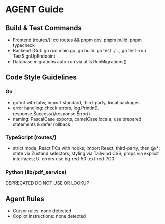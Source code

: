 # AGENT Guide

## Build & Test Commands

- Frontend (routes/): cd routes && pnpm dev, pnpm build, pnpm typecheck
- Backend (Go): go run main.go, go build, go test ./..., go test -run TestSignUpEndpoint
- Database migrations auto-run via utils.RunMigrations()

## Code Style Guidelines

### Go

- gofmt with tabs; import standard, third-party, local packages
- error handling: check errors, log.Println(), response.Success()/response.Error()
- naming: PascalCase exports, camelCase locals; use prepared statements & defer rollback

### TypeScript (routes/)

- strict mode; React FCs with hooks; import React, third-party, then @/\*; state via Zustand selectors; styling via Tailwind CSS; props via explicit interfaces; UI errors use bg-red-50 text-red-700

### Python (lib/pdf_service)

DEPRECATED DO NOT USE OR LOOKUP

## Agent Rules

- Cursor rules: none detected
- Copilot instructions: none detected
